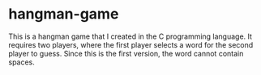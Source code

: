 # hangman-game
This is a hangman game that I created in the C programming language. It requires two players, where the first player selects a word for the second player to guess. Since this is the first version, the word cannot contain spaces.
